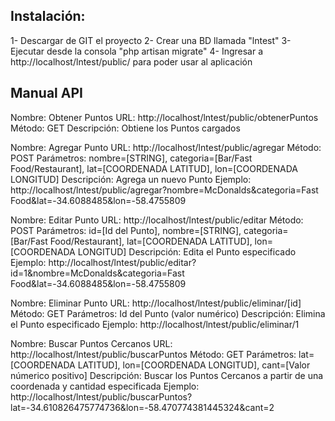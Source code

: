 Instalación:
-----------
1- Descargar de GIT el proyecto
2- Crear una BD llamada "lntest"
3- Ejecutar desde la consola "php artisan migrate"
4- Ingresar a http://localhost/lntest/public/ para poder usar al aplicación


Manual API 
----------
Nombre: Obtener Puntos
URL: http://localhost/lntest/public/obtenerPuntos
Método: GET
Descripción: Obtiene los Puntos cargados

Nombre: Agregar Punto
URL: http://localhost/lntest/public/agregar
Método: POST
Parámetros: nombre=[STRING], categoria=[Bar/Fast Food/Restaurant], lat=[COORDENADA LATITUD], lon=[COORDENADA LONGITUD]
Descripción: Agrega un nuevo Punto
Ejemplo: http://localhost/lntest/public/agregar?nombre=McDonalds&categoria=Fast Food&lat=-34.6088485&lon=-58.4755809

Nombre: Editar Punto
URL: http://localhost/lntest/public/editar
Método: POST
Parámetros: id=[Id del Punto], nombre=[STRING], categoria=[Bar/Fast Food/Restaurant], lat=[COORDENADA LATITUD], lon=[COORDENADA LONGITUD]
Descripción: Edita el Punto especificado
Ejemplo: http://localhost/lntest/public/editar?id=1&nombre=McDonalds&categoria=Fast Food&lat=-34.6088485&lon=-58.4755809

Nombre: Eliminar Punto
URL: http://localhost/lntest/public/eliminar/[id]
Método: GET
Parámetros: Id del Punto (valor numérico)
Descripción: Elimina el Punto especificado
Ejemplo: http://localhost/lntest/public/eliminar/1

Nombre: Buscar Puntos Cercanos
URL: http://localhost/lntest/public/buscarPuntos
Método: GET
Parámetros: lat=[COORDENADA LATITUD], lon=[COORDENADA LONGITUD], cant=[Valor númerico positivo]
Descripción: Buscar los Puntos Cercanos a partir de una coordenada y cantidad especificada
Ejemplo: http://localhost/lntest/public/buscarPuntos?lat=-34.610826475774736&lon=-58.470774381445324&cant=2